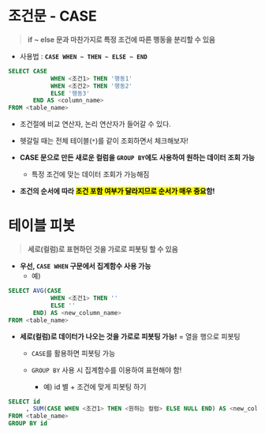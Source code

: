 # 조건문 - CASE

> **if ~ else 문과 마찬가지로 특정 조건에 따른 행동을 분리할 수 있음**

* 사용법 : **`CASE WHEN ~ THEN ~ ELSE ~ END`**

```sql
SELECT CASE
            WHEN <조건1> THEN '행동1'
            WHEN <조건2> THEN '행동2' 
            ELSE '행동3'
       END AS <column_name>
FROM <table_name>
```

* 조건절에 비교 연산자, 논리 연산자가 들어갈 수 있다.

* 헷갈릴 때는 전체 테이블(`*`)를 같이 조회하면서 체크해보자!

* **CASE 문으로 만든 새로운 컬럼을 `GROUP BY`에도 사용하여 원하는 데이터 조회 가능**
  
  * 특정 조건에 맞는 데이터 조회가 가능해짐

* **조건의 순서에 따라 <mark>조건 포함 여부가 달라지므로 순서가 매우 중요</mark>함!**

# 테이블 피봇

> **세로(컬럼)로 표현하던 것을 가로로 피봇팅 할 수 있음**

* **우선, `CASE WHEN` 구문에서 집계함수 사용 가능**
  * 예)

```sql
SELECT AVG(CASE
            WHEN <조건1> THEN ''
            ELSE ''
       END) AS <new_column_name>
FROM <table_name>
```

* **세로(컬럼)로 데이터가 나오는 것을 가로로 피봇팅 가능!** = 열을 행으로 피봇팅
  
  * `CASE`를 활용하면 피봇팅 가능
  
  * `GROUP BY` 사용 시 집계함수를 이용하여 표현해야 함!
    
    * 예) id 별 + 조건에 맞게 피봇팅 하기

```sql
SELECT id
     , SUM(CASE WHEN <조건1> THEN <원하는 컬럼> ELSE NULL END) AS <new_column_name>
FROM <table_name>
GROUP BY id
```
